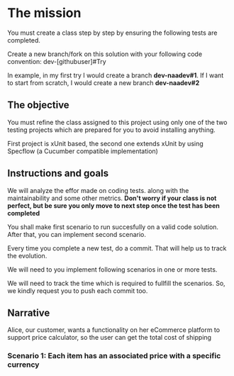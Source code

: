 # The mission

You must create a class step by step by ensuring the following tests are completed.

Create a new branch/fork on this solution with your following code convention:
dev-[githubuser]#Try

In example, in my first try I would create a branch **dev-naadev#1**. If I want to start from scratch, I would create a new branch **dev-naadev#2**

## The objective

You must refine the class assigned to this project using only one of the two testing projects which are prepared for you to avoid installing anything.

First project is xUnit based, the second one extends xUnit by using Specflow (a Cucumber compatible implementation)

## Instructions and goals

We will analyze the effor made on coding tests. along with the maintainability and some other metrics. **Don't worry if your class is not perfect, but be sure you only move to next step once the test has been completed**

You shall make first scenario to run succesfully on a valid code solution. After that, you can implement second scenario.

Every time you complete a new test, do a commit. That will help us to track the evolution.

We will need to you implement following scenarios in one or more tests.

We will need to track the time which is required to fullfill the scenarios. So, we kindly request you to push each commit too.

## Narrative

Alice, our customer, wants a functionality on her eCommerce platform to support price calculator, so the user can get the total cost of shipping

### Scenario 1: Each item has an associated price with a specific currency


